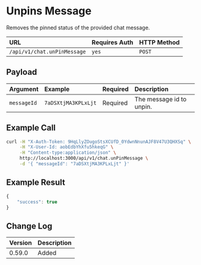 # Unpins Message

Removes the pinned status of the provided chat message.

| URL | Requires Auth | HTTP Method |
| :--- | :--- | :--- |
| `/api/v1/chat.unPinMessage` | `yes` | `POST` |

## Payload

| Argument | Example | Required | Description |
| :--- | :--- | :--- | :--- |
| `messageId` | `7aDSXtjMA3KPLxLjt` | Required | The message id to unpin. |

## Example Call

```bash
curl -H "X-Auth-Token: 9HqLlyZOugoStsXCUfD_0YdwnNnunAJF8V47U3QHXSq" \
     -H "X-User-Id: aobEdbYhXfu5hkeqG" \
     -H "Content-type:application/json" \
     http://localhost:3000/api/v1/chat.unPinMessage \
     -d '{ "messageId": "7aDSXtjMA3KPLxLjt" }'
```

## Example Result

```javascript
{
    "success": true
}
```

## Change Log

| Version | Description |
| :--- | :--- |
| 0.59.0 | Added |

